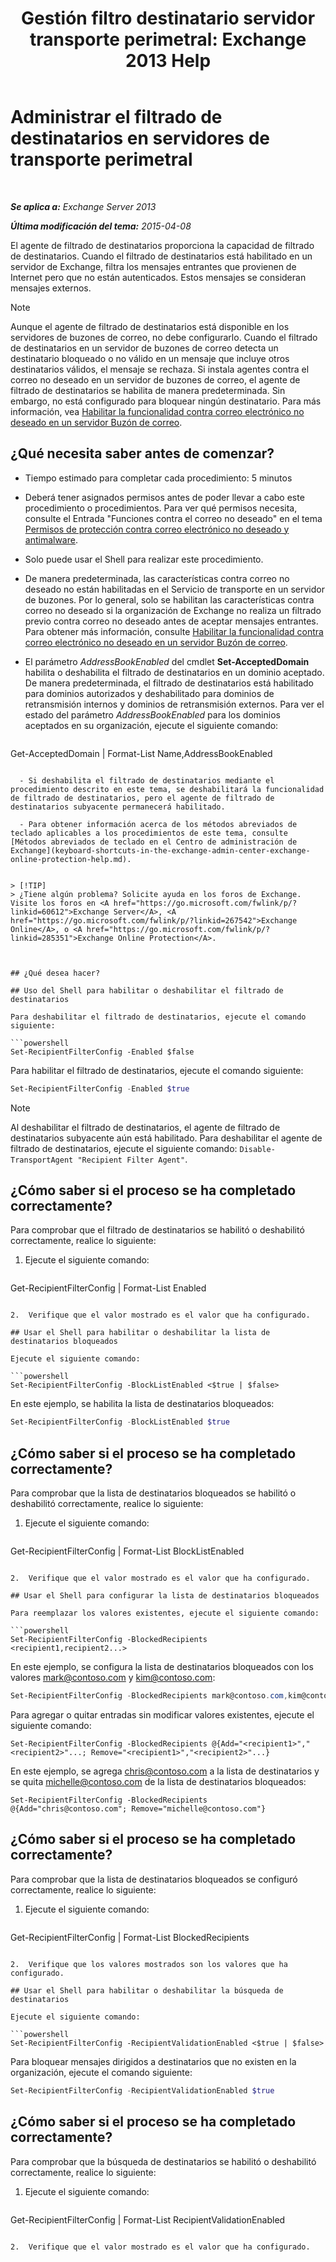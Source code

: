 ﻿---
title: 'Gestión filtro destinatario servidor transporte perimetral: Exchange 2013 Help'
TOCTitle: Administrar el filtrado de destinatarios en servidores de transporte perimetral
ms:assetid: f2d0041f-2872-4669-95ec-443233f4956d
ms:mtpsurl: https://technet.microsoft.com/es-es/library/Bb125187(v=EXCHG.150)
ms:contentKeyID: 49896011
ms.date: 05/22/2018
mtps_version: v=EXCHG.150
ms.translationtype: MT
---

# Administrar el filtrado de destinatarios en servidores de transporte perimetral

 

_**Se aplica a:** Exchange Server 2013_

_**Última modificación del tema:** 2015-04-08_

El agente de filtrado de destinatarios proporciona la capacidad de filtrado de destinatarios. Cuando el filtrado de destinatarios está habilitado en un servidor de Exchange, filtra los mensajes entrantes que provienen de Internet pero que no están autenticados. Estos mensajes se consideran mensajes externos.


> [!NOTE]
> Aunque el agente de filtrado de destinatarios está disponible en los servidores de buzones de correo, no debe configurarlo. Cuando el filtrado de destinatarios en un servidor de buzones de correo detecta un destinatario bloqueado o no válido en un mensaje que incluye otros destinatarios válidos, el mensaje se rechaza. Si instala agentes contra el correo no deseado en un servidor de buzones de correo, el agente de filtrado de destinatarios se habilita de manera predeterminada. Sin embargo, no está configurado para bloquear ningún destinatario. Para más información, vea <A href="enable-anti-spam-functionality-on-mailbox-servers-exchange-2013-help.md">Habilitar la funcionalidad contra correo electrónico no deseado en un servidor Buzón de correo</A>.



## ¿Qué necesita saber antes de comenzar?

  - Tiempo estimado para completar cada procedimiento: 5 minutos

  - Deberá tener asignados permisos antes de poder llevar a cabo este procedimiento o procedimientos. Para ver qué permisos necesita, consulte el Entrada "Funciones contra el correo no deseado" en el tema [Permisos de protección contra correo electrónico no deseado y antimalware](anti-spam-and-anti-malware-permissions-exchange-2013-help.md).

  - Solo puede usar el Shell para realizar este procedimiento.

  - De manera predeterminada, las características contra correo no deseado no están habilitadas en el Servicio de transporte en un servidor de buzones. Por lo general, solo se habilitan las características contra correo no deseado si la organización de Exchange no realiza un filtrado previo contra correo no deseado antes de aceptar mensajes entrantes. Para obtener más información, consulte [Habilitar la funcionalidad contra correo electrónico no deseado en un servidor Buzón de correo](enable-anti-spam-functionality-on-mailbox-servers-exchange-2013-help.md).

  - El parámetro *AddressBookEnabled* del cmdlet **Set-AcceptedDomain** habilita o deshabilita el filtrado de destinatarios en un dominio aceptado. De manera predeterminada, el filtrado de destinatarios está habilitado para dominios autorizados y deshabilitado para dominios de retransmisión internos y dominios de retransmisión externos. Para ver el estado del parámetro *AddressBookEnabled* para los dominios aceptados en su organización, ejecute el siguiente comando:
    
    ```powershell
Get-AcceptedDomain | Format-List Name,AddressBookEnabled
```

  - Si deshabilita el filtrado de destinatarios mediante el procedimiento descrito en este tema, se deshabilitará la funcionalidad de filtrado de destinatarios, pero el agente de filtrado de destinatarios subyacente permanecerá habilitado.

  - Para obtener información acerca de los métodos abreviados de teclado aplicables a los procedimientos de este tema, consulte [Métodos abreviados de teclado en el Centro de administración de Exchange](keyboard-shortcuts-in-the-exchange-admin-center-exchange-online-protection-help.md).


> [!TIP]
> ¿Tiene algún problema? Solicite ayuda en los foros de Exchange. Visite los foros en <A href="https://go.microsoft.com/fwlink/p/?linkid=60612">Exchange Server</A>, <A href="https://go.microsoft.com/fwlink/p/?linkid=267542">Exchange Online</A>, o <A href="https://go.microsoft.com/fwlink/p/?linkid=285351">Exchange Online Protection</A>.



## ¿Qué desea hacer?

## Uso del Shell para habilitar o deshabilitar el filtrado de destinatarios

Para deshabilitar el filtrado de destinatarios, ejecute el comando siguiente:

```powershell
Set-RecipientFilterConfig -Enabled $false
```

Para habilitar el filtrado de destinatarios, ejecute el comando siguiente:

```powershell
Set-RecipientFilterConfig -Enabled $true
```


> [!NOTE]
> Al deshabilitar el filtrado de destinatarios, el agente de filtrado de destinatarios subyacente aún está habilitado. Para deshabilitar el agente de filtrado de destinatarios, ejecute el siguiente comando: <CODE>Disable-TransportAgent "Recipient Filter Agent"</CODE>.



## ¿Cómo saber si el proceso se ha completado correctamente?

Para comprobar que el filtrado de destinatarios se habilitó o deshabilitó correctamente, realice lo siguiente:

1.  Ejecute el siguiente comando:
    
    ```powershell
Get-RecipientFilterConfig | Format-List Enabled
```

2.  Verifique que el valor mostrado es el valor que ha configurado.

## Usar el Shell para habilitar o deshabilitar la lista de destinatarios bloqueados

Ejecute el siguiente comando:

```powershell
Set-RecipientFilterConfig -BlockListEnabled <$true | $false>
```

En este ejemplo, se habilita la lista de destinatarios bloqueados:

```powershell
Set-RecipientFilterConfig -BlockListEnabled $true
```

## ¿Cómo saber si el proceso se ha completado correctamente?

Para comprobar que la lista de destinatarios bloqueados se habilitó o deshabilitó correctamente, realice lo siguiente:

1.  Ejecute el siguiente comando:
    
    ```powershell
Get-RecipientFilterConfig | Format-List BlockListEnabled
```

2.  Verifique que el valor mostrado es el valor que ha configurado.

## Usar el Shell para configurar la lista de destinatarios bloqueados

Para reemplazar los valores existentes, ejecute el siguiente comando:

```powershell
Set-RecipientFilterConfig -BlockedRecipients <recipient1,recipient2...>
```

En este ejemplo, se configura la lista de destinatarios bloqueados con los valores mark@contoso.com y kim@contoso.com:

```powershell
Set-RecipientFilterConfig -BlockedRecipients mark@contoso.com,kim@contoso.com
```

Para agregar o quitar entradas sin modificar valores existentes, ejecute el siguiente comando:

    Set-RecipientFilterConfig -BlockedRecipients @{Add="<recipient1>","<recipient2>"...; Remove="<recipient1>","<recipient2>"...}

En este ejemplo, se agrega chris@contoso.com a la lista de destinatarios y se quita michelle@contoso.com de la lista de destinatarios bloqueados:

    Set-RecipientFilterConfig -BlockedRecipients @{Add="chris@contoso.com"; Remove="michelle@contoso.com"}

## ¿Cómo saber si el proceso se ha completado correctamente?

Para comprobar que la lista de destinatarios bloqueados se configuró correctamente, realice lo siguiente:

1.  Ejecute el siguiente comando:
    
    ```powershell
Get-RecipientFilterConfig | Format-List BlockedRecipients
```

2.  Verifique que los valores mostrados son los valores que ha configurado.

## Usar el Shell para habilitar o deshabilitar la búsqueda de destinatarios

Ejecute el siguiente comando:

```powershell
Set-RecipientFilterConfig -RecipientValidationEnabled <$true | $false>
```

Para bloquear mensajes dirigidos a destinatarios que no existen en la organización, ejecute el comando siguiente:

```powershell
Set-RecipientFilterConfig -RecipientValidationEnabled $true
```

## ¿Cómo saber si el proceso se ha completado correctamente?

Para comprobar que la búsqueda de destinatarios se habilitó o deshabilitó correctamente, realice lo siguiente:

1.  Ejecute el siguiente comando:
    
    ```powershell
Get-RecipientFilterConfig | Format-List RecipientValidationEnabled
```

2.  Verifique que el valor mostrado es el valor que ha configurado.

